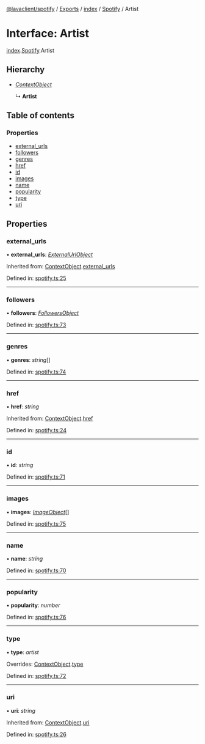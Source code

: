[@lavaclient/spotify](../README.md) / [Exports](../modules.md) / [index](../modules/index.md) / [Spotify](../modules/index.spotify.md) / Artist

# Interface: Artist

[index](../modules/index.md).[Spotify](../modules/index.spotify.md).Artist

## Hierarchy

* [*ContextObject*](spotify.spotify.contextobject.md)

  ↳ **Artist**

## Table of contents

### Properties

- [external\_urls](index.spotify.artist.md#external_urls)
- [followers](index.spotify.artist.md#followers)
- [genres](index.spotify.artist.md#genres)
- [href](index.spotify.artist.md#href)
- [id](index.spotify.artist.md#id)
- [images](index.spotify.artist.md#images)
- [name](index.spotify.artist.md#name)
- [popularity](index.spotify.artist.md#popularity)
- [type](index.spotify.artist.md#type)
- [uri](index.spotify.artist.md#uri)

## Properties

### external\_urls

• **external\_urls**: [*ExternalUrlObject*](spotify.spotify.externalurlobject.md)

Inherited from: [ContextObject](spotify.spotify.contextobject.md).[external_urls](spotify.spotify.contextobject.md#external_urls)

Defined in: [spotify.ts:25](https://github.com/Lavaclient/plugins/blob/09b0c37/packages/spotify/src/spotify.ts#L25)

___

### followers

• **followers**: [*FollowersObject*](spotify.spotify.followersobject.md)

Defined in: [spotify.ts:73](https://github.com/Lavaclient/plugins/blob/09b0c37/packages/spotify/src/spotify.ts#L73)

___

### genres

• **genres**: *string*[]

Defined in: [spotify.ts:74](https://github.com/Lavaclient/plugins/blob/09b0c37/packages/spotify/src/spotify.ts#L74)

___

### href

• **href**: *string*

Inherited from: [ContextObject](spotify.spotify.contextobject.md).[href](spotify.spotify.contextobject.md#href)

Defined in: [spotify.ts:24](https://github.com/Lavaclient/plugins/blob/09b0c37/packages/spotify/src/spotify.ts#L24)

___

### id

• **id**: *string*

Defined in: [spotify.ts:71](https://github.com/Lavaclient/plugins/blob/09b0c37/packages/spotify/src/spotify.ts#L71)

___

### images

• **images**: [*ImageObject*](spotify.spotify.imageobject.md)[]

Defined in: [spotify.ts:75](https://github.com/Lavaclient/plugins/blob/09b0c37/packages/spotify/src/spotify.ts#L75)

___

### name

• **name**: *string*

Defined in: [spotify.ts:70](https://github.com/Lavaclient/plugins/blob/09b0c37/packages/spotify/src/spotify.ts#L70)

___

### popularity

• **popularity**: *number*

Defined in: [spotify.ts:76](https://github.com/Lavaclient/plugins/blob/09b0c37/packages/spotify/src/spotify.ts#L76)

___

### type

• **type**: *artist*

Overrides: [ContextObject](spotify.spotify.contextobject.md).[type](spotify.spotify.contextobject.md#type)

Defined in: [spotify.ts:72](https://github.com/Lavaclient/plugins/blob/09b0c37/packages/spotify/src/spotify.ts#L72)

___

### uri

• **uri**: *string*

Inherited from: [ContextObject](spotify.spotify.contextobject.md).[uri](spotify.spotify.contextobject.md#uri)

Defined in: [spotify.ts:26](https://github.com/Lavaclient/plugins/blob/09b0c37/packages/spotify/src/spotify.ts#L26)
